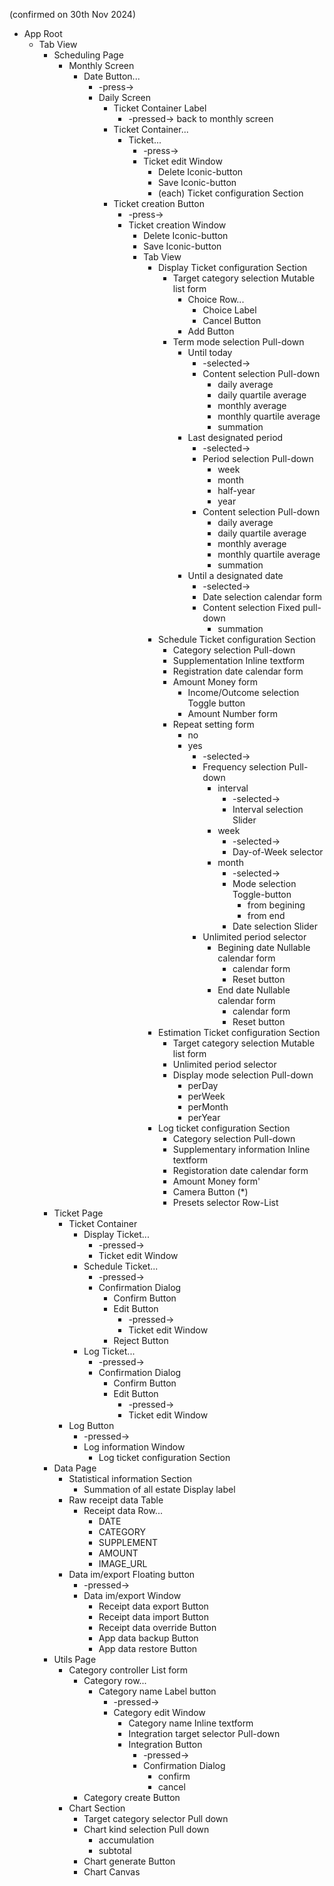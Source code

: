 
(confirmed on 30th Nov 2024)

- App Root
  - Tab View
    - Scheduling Page
      - Monthly Screen
        - Date Button...
          - -press->
          - Daily Screen
            - Ticket Container Label
              - -pressed-> back to monthly screen
            - Ticket Container...
              - Ticket...
                - -press->
                - Ticket edit Window
                  - Delete Iconic-button
                  - Save Iconic-button
                  - (each) Ticket configuration Section
            - Ticket creation Button
              - -press->
              - Ticket creation Window
                - Delete Iconic-button
                - Save Iconic-button
                - Tab View
                  - Display Ticket configuration Section
                    - Target category selection Mutable list form
                      - Choice Row...
                        - Choice Label
                        - Cancel Button
                      - Add Button
                    - Term mode selection Pull-down
                      - Until today
                        - -selected->
                        - Content selection Pull-down
                          - daily average
                          - daily quartile average
                          - monthly average
                          - monthly quartile average
                          - summation
                      - Last designated period
                        - -selected->
                        - Period selection Pull-down
                          - week
                          - month
                          - half-year
                          - year
                        - Content selection Pull-down
                          - daily average
                          - daily quartile average
                          - monthly average
                          - monthly quartile average
                          - summation
                      - Until a designated date
                        - -selected->
                        - Date selection calendar form
                        - Content selection Fixed pull-down
                          - summation
                  - Schedule Ticket configuration Section
                    - Category selection Pull-down
                    - Supplementation Inline textform
                    - Registration date calendar form
                    - Amount Money form
                      - Income/Outcome selection Toggle button
                      - Amount Number form
                    - Repeat setting form
                      - no
                      - yes
                        - -selected->
                        - Frequency selection Pull-down
                          - interval
                            - -selected->
                            - Interval selection Slider
                          - week
                            - -selected->
                            - Day-of-Week selector
                          - month
                            - -selected->
                            - Mode selection Toggle-button
                              - from begining
                              - from end
                            - Date selection Slider
                        - Unlimited period selector
                          - Begining date Nullable calendar form
                            - calendar form
                            - Reset button
                          - End date Nullable calendar form
                            - calendar form
                            - Reset button
                  - Estimation Ticket configuration Section
                    - Target category selection Mutable list form
                    - Unlimited period selector
                    - Display mode selection Pull-down
                      - perDay
                      - perWeek
                      - perMonth
                      - perYear
                  - Log ticket configuration Section
                    - Category selection Pull-down
                    - Supplementary information Inline textform
                    - Registoration date calendar form
                    - Amount Money form'
                    - Camera Button (*)
                    - Presets selector Row-List
    - Ticket Page
      - Ticket Container
        - Display Ticket...
          - -pressed->
          - Ticket edit Window
        - Schedule Ticket...
          - -pressed->
          - Confirmation Dialog
            - Confirm Button
            - Edit Button
              - -pressed->
              - Ticket edit Window
            - Reject Button
        - Log Ticket...
          - -pressed->
          - Confirmation Dialog
            - Confirm Button
            - Edit Button
              - -pressed->
              - Ticket edit Window
      - Log Button
        - -pressed->
        - Log information Window
          - Log ticket configuration Section
    - Data Page
      - Statistical information Section
        - Summation of all estate Display label
      - Raw receipt data Table
        - Receipt data Row...
          - DATE
          - CATEGORY
          - SUPPLEMENT
          - AMOUNT
          - IMAGE_URL
      - Data im/export Floating button
        - -pressed->
        - Data im/export Window
          - Receipt data export Button
          - Receipt data import Button
          - Receipt data override Button
          - App data backup Button
          - App data restore Button
    - Utils Page
      - Category controller List form
        - Category row...
          - Category name Label button
            - -pressed->
            - Category edit Window
              - Category name Inline textform
              - Integration target selector Pull-down
              - Integration Button
                - -pressed->
                - Confirmation Dialog
                  - confirm
                  - cancel
        - Category create Button
      - Chart Section
        - Target category selector Pull down
        - Chart kind selection Pull down
          - accumulation
          - subtotal
        - Chart generate Button
        - Chart Canvas
